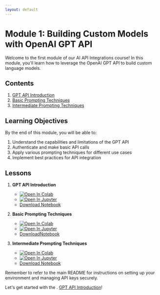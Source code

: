 ```yaml
---
layout: default
---
```

# Module 1: Building Custom Models with OpenAI GPT API

Welcome to the first module of our AI API Integrations course! In this module, you'll learn how to leverage the OpenAI GPT API to build custom language models.

## Contents

1. [GPT API Introduction](./01_gpt-api-intro.ipynb)
2. [Basic Prompting Techniques](./02_basic-prompting-techniques.ipynb)
3. [Intermediate Prompting Techniques](./03_intermediate-prompting-techniques.ipynb)

## Learning Objectives

By the end of this module, you will be able to:

1. Understand the capabilities and limitations of the GPT API
2. Authenticate and make basic API calls
3. Apply various prompting techniques for different use cases
4. Implement best practices for API integration
## Lessons

1. **GPT API Introduction**
   - [![Open In Colab](https://colab.research.google.com/assets/colab-badge.svg)](https://colab.research.google.com/github/jared-mccoy/AI-API-Integration/blob/main/01_gpt_api/01_gpt-api-intro.ipynb)
   - [![Open In Jupyter](https://img.shields.io/badge/Open%20in-Jupyter-orange)](https://mybinder.org/v2/gh/jared-mccoy/AI-API-Integration/main?filepath=01_gpt_api/01_gpt-api-intro.ipynb)
   - [Download Notebook](./01_gpt-api-intro.ipynb)

2. **Basic Prompting Techniques**
   - [![Open In Colab](https://colab.research.google.com/assets/colab-badge.svg)](https://colab.research.google.com/github/jared-mccoy/AI-API-Integration/blob/main/01_gpt_api/02_basic-prompting-techniques.ipynb)
   - [![Open In Jupyter](https://img.shields.io/badge/Open%20in-Jupyter-orange)](https://mybinder.org/v2/gh/jared-mccoy/AI-API-Integration/main?filepath=01_gpt_api/02_basic-prompting-techniques.ipynb)
   - [DownloadNotebook](./02_basic-prompting-techniques.ipynb)

3. **Intermediate Prompting Techniques**
   - [![Open In Colab](https://colab.research.google.com/assets/colab-badge.svg)](https://colab.research.google.com/github/jared-mccoy/AI-API-Integration/blob/main/01_gpt_api/03_intermediate-prompting-techniques.ipynb)
   - [![Open In Jupyter](https://img.shields.io/badge/Open%20in-Jupyter-orange)](https://mybinder.org/v2/gh/jared-mccoy/AI-API-Integration/main?filepath=01_gpt_api/03_intermediate-prompting-techniques.ipynb)
   - [Download Notebook](./03_intermediate-prompting-techniques.ipynb)

Remember to refer to the main README for instructions on setting up your environment and managing API keys securely.

Let's get started with the . [GPT API Introduction](./01_gpt-api-intro.ipynb)!
